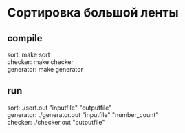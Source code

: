 # Сортировка большой ленты  

## compile 
sort: make sort  
checker: make checker  
generator: make generator

## run 
sort: ./sort.out "inputfile" "outputfile"  
generator: ./generator.out "inputfile" "number_count"  
checker: ./checker.out "outputfile"


